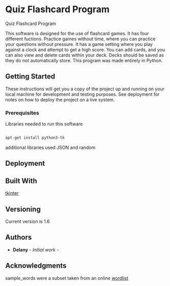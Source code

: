 # Quiz Flashcard Program
Quiz Flashcard Program

This software is designed for the use of flashcard games. It has four different fuctions. Practice games without time, where you can practice your questions without pressure. It has a game setting where you play against a clock and attempt to get a high score. You can add cards, and you can also view and delete cards within your deck. Decks should be saved as they do not automatically store. This program was made entirely in Python.

## Getting Started

These instructions will get you a copy of the project up and running on your local machine for development and testing purposes. See deployment for notes on how to deploy the project on a live system.

### Prerequisites

Libraries needed to run this software

```bash

apt-get install python3-tk

```
additional libraries used JSON and random

## Deployment



## Built With

[tkinter](https://wiki.python.org/moin/TkInter)



## Versioning
Current version is 1.6

## Authors

* **Delany** - *Initial work* - 

## Acknowledgments

sample_words were a subset taken from an online [wordlist](https://www.trueterm.com/wordlist.html)
